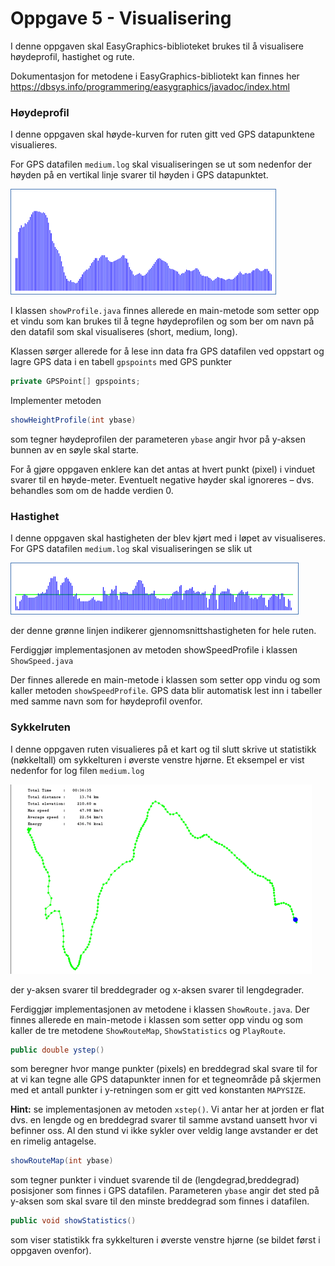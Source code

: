 # Oppgave 5 - Visualisering

I denne oppgaven skal EasyGraphics-biblioteket brukes til å visualisere høydeprofil, hastighet og rute.

Dokumentasjon for metodene i EasyGraphics-bibliotekt kan finnes her https://dbsys.info/programmering/easygraphics/javadoc/index.html

### Høydeprofil

I denne oppgaven skal høyde-kurven for ruten gitt ved GPS datapunktene visualieres.

For GPS datafilen `medium.log` skal visualiseringen se ut som nedenfor der høyden på en vertikal linje svarer til høyden i GPS datapunktet.

![](assets/markdown-img-paste-20180909115303289.png)

I klassen `showProfile.java` finnes allerede en main-metode som setter opp et vindu som kan brukes til å tegne høydeprofilen og som ber om navn på den datafil som skal visualiseres (short, medium, long).

Klassen sørger allerede for å lese inn data fra GPS datafilen ved oppstart og lagre GPS data i en tabell `gpspoints` med GPS punkter

```java
private GPSPoint[] gpspoints;
```

Implementer metoden

```java
showHeightProfile(int ybase)
```

som tegner høydeprofilen der parameteren `ybase` angir hvor på y-aksen bunnen av en søyle skal starte.

For å gjøre oppgaven enklere kan det antas at hvert punkt (pixel) i vinduet svarer til en høyde-meter. Eventuelt negative høyder skal ignoreres – dvs. behandles som om de hadde verdien 0.

### Hastighet

I denne oppgaven skal hastigheten der blev kjørt med i løpet av visualiseres. For GPS datafilen `medium.log` skal visualiseringen se slik ut

![](assets/markdown-img-paste-20180909120055723.png)

der denne grønne linjen indikerer gjennomsnittshastigheten for hele ruten.

Ferdiggjør implementasjonen av metoden showSpeedProfile i klassen `ShowSpeed.java`

Der finnes allerede en main-metode i klassen som setter opp vindu og som kaller metoden `showSpeedProfile`. GPS data blir automatisk lest inn i tabeller med samme navn som for høydeprofil ovenfor.

### Sykkelruten

I denne oppgaven ruten visualieres på et kart og til slutt skrive ut statistikk (nøkkeltall) om sykkelturen i øverste venstre hjørne. Et eksempel er vist nedenfor for log filen `medium.log`

![](assets/markdown-img-paste-20180909120229747.png)

der y-aksen svarer til breddegrader og x-aksen svarer til lengdegrader.

Ferdiggjør implementasjonen av metodene i klassen `ShowRoute.java`. Der finnes allerede en main-metode i klassen som setter opp vindu og som kaller de tre metodene `ShowRouteMap`, `ShowStatistics` og `PlayRoute`.

```java
public double ystep()
```

som beregner hvor mange punkter (pixels) en breddegrad skal svare til for at vi kan tegne alle GPS datapunkter innen for et tegneområde på skjermen med et antall punkter i y-retningen som er gitt ved konstanten `MAPYSIZE`.

**Hint:** se implementasjonen av metoden `xstep()`. Vi antar her at jorden er flat dvs. en lengde og en breddegrad svarer til samme avstand uansett hvor vi befinner oss. Al den stund vi ikke sykler over veldig lange avstander er det en rimelig antagelse.

```java
showRouteMap(int ybase)
```

som tegner punkter i vinduet svarende til de (lengdegrad,breddegrad) posisjoner som finnes i GPS datafilen. Parameteren `ybase` angir det sted på y-aksen som skal svare til den minste breddegrad som finnes i datafilen.

```java
public void showStatistics()
```

som viser statistikk fra sykkelturen i øverste venstre hjørne (se bildet først i oppgaven ovenfor).
